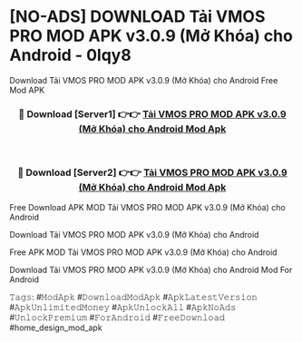 # [NO-ADS] DOWNLOAD Tải VMOS PRO MOD APK v3.0.9 (Mở Khóa) cho Android - 0lqy8
Download Tải VMOS PRO MOD APK v3.0.9 (Mở Khóa) cho Android Free Mod APK

<div align="center">
<h3>🔴 Download [Server1] 👉👉 <a href="https://apk-comot.site?title=Tải_VMOS_PRO_MOD_APK_v3.0.9_(Mở_Khóa)_cho_Android">Tải VMOS PRO MOD APK v3.0.9 (Mở Khóa) cho Android Mod Apk</a></h3><br>

<h3>🔴 Download [Server2] 👉👉 <a href="https://apk-comot.site?title=Tải_VMOS_PRO_MOD_APK_v3.0.9_(Mở_Khóa)_cho_Android">Tải VMOS PRO MOD APK v3.0.9 (Mở Khóa) cho Android Mod Apk</a></h3>
</div>


Free Download APK MOD Tải VMOS PRO MOD APK v3.0.9 (Mở Khóa) cho Android

Download Tải VMOS PRO MOD APK v3.0.9 (Mở Khóa) cho Android 

Free APK MOD Tải VMOS PRO MOD APK v3.0.9 (Mở Khóa) cho Android 

Download Tải VMOS PRO MOD APK v3.0.9 (Mở Khóa) cho Android Mod For Android

𝚃𝚊𝚐𝚜: #𝙼𝚘𝚍𝙰𝚙𝚔 #𝙳𝚘𝚠𝚗𝚕𝚘𝚊𝚍𝙼𝚘𝚍𝙰𝚙𝚔 #𝙰𝚙𝚔𝙻𝚊𝚝𝚎𝚜𝚝𝚅𝚎𝚛𝚜𝚒𝚘𝚗 #𝙰𝚙𝚔𝚄𝚗𝚕𝚒𝚖𝚒𝚝𝚎𝚍𝙼𝚘𝚗𝚎𝚢 #𝙰𝚙𝚔𝚄𝚗𝚕𝚘𝚌𝚔𝙰𝚕𝚕 #𝙰𝚙𝚔𝙽𝚘𝙰𝚍𝚜 #𝚄𝚗𝚕𝚘𝚌𝚔𝙿𝚛𝚎𝚖𝚒𝚞𝚖 #𝙵𝚘𝚛𝙰𝚗𝚍𝚛𝚘𝚒𝚍 #𝙵𝚛𝚎𝚎𝙳𝚘𝚠𝚗𝚕𝚘𝚊𝚍 #home_design_mod_apk